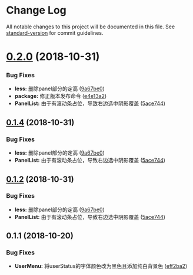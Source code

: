 # Change Log

All notable changes to this project will be documented in this file. See [standard-version](https://github.com/conventional-changelog/standard-version) for commit guidelines.

<a name="0.2.0"></a>
# [0.2.0](https://codehub.devcloud.huaweicloud.com/e78c5f13f0464277ba03145dc04bc1ef/SummitWeb/compare/v0.1.1...v0.2.0) (2018-10-31)


### Bug Fixes

* **less:** 删除panel部分的定高 ([9a67be0](https://codehub.devcloud.huaweicloud.com/e78c5f13f0464277ba03145dc04bc1ef/SummitWeb/commits/9a67be0))
* **package:** 修正版本发布命令 ([e4e13a2](https://codehub.devcloud.huaweicloud.com/e78c5f13f0464277ba03145dc04bc1ef/SummitWeb/commits/e4e13a2))
* **PanelList:** 由于有滚动条占位，导致右边选中阴影覆盖 ([5ace744](https://codehub.devcloud.huaweicloud.com/e78c5f13f0464277ba03145dc04bc1ef/SummitWeb/commits/5ace744))



<a name="0.1.4"></a>
## [0.1.4](https://codehub.devcloud.huaweicloud.com/e78c5f13f0464277ba03145dc04bc1ef/SummitWeb/compare/v0.1.1...v0.1.4) (2018-10-31)


### Bug Fixes

* **less:** 删除panel部分的定高 ([9a67be0](https://codehub.devcloud.huaweicloud.com/e78c5f13f0464277ba03145dc04bc1ef/SummitWeb/commits/9a67be0))
* **PanelList:** 由于有滚动条占位，导致右边选中阴影覆盖 ([5ace744](https://codehub.devcloud.huaweicloud.com/e78c5f13f0464277ba03145dc04bc1ef/SummitWeb/commits/5ace744))



<a name="0.1.2"></a>
## [0.1.2](https://codehub.devcloud.huaweicloud.com/e78c5f13f0464277ba03145dc04bc1ef/SummitWeb/compare/v0.1.1...v0.1.2) (2018-10-31)


### Bug Fixes

* **less:** 删除panel部分的定高 ([9a67be0](https://codehub.devcloud.huaweicloud.com/e78c5f13f0464277ba03145dc04bc1ef/SummitWeb/commits/9a67be0))
* **PanelList:** 由于有滚动条占位，导致右边选中阴影覆盖 ([5ace744](https://codehub.devcloud.huaweicloud.com/e78c5f13f0464277ba03145dc04bc1ef/SummitWeb/commits/5ace744))



<a name="0.1.1"></a>
## 0.1.1 (2018-10-20)


### Bug Fixes

* **UserMenu:** 将userStatus的字体颜色改为黑色且添加纯白背景色 ([eff2ba2](https://codehub.devcloud.huaweicloud.com/e78c5f13f0464277ba03145dc04bc1ef/SummitWeb/commits/eff2ba2))

